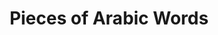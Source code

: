 ---
types: "word"

title: "Pieces of Arabic Words"

categories: ['']

tags: ['Pieces', 'of', 'Arabic', 'Words']

arabic: 'قطع من الكلمات العربية'

arexps: []

enwords: ['Pieces of Arabic Words']

enexps: []

arlexicons: 'ق'

enlexicons: 'P'

authors: ['Ruqayya Roshdy']

translators: ['']

citations: 'تطبيقات الذكاء الاصطناعي في خدمة اللغة العربية'

sources: 'مركز الملك عبدالله بن عبدالعزيز الدولي لخدمة اللغة العربية'

word: "true"

slug: ""
---